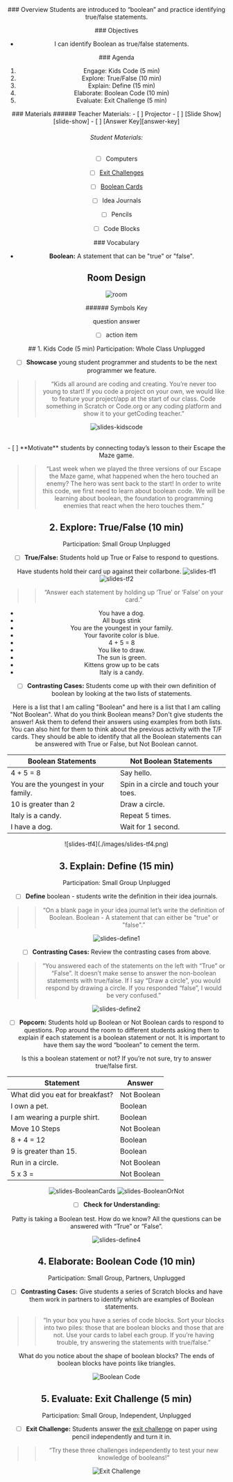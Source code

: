 <header class='header' title='Boolean' subtitle='Lesson 14'/>

<notable>
<iconp src='/icons/activity.png'>### Overview</iconp>
Students are introduced to “boolean” and practice identifying true/false statements.

<iconp src='/icons/objectives.png'>### Objectives</iconp>
- I can identify Boolean as true/false statements.

<iconp src='/icons/agenda.png'>### Agenda</iconp>
1. Engage: Kids Code (5 min)
1. Explore: True/False (10 min)
1. Explain: Define (15 min)
1. Elaborate: Boolean Code (10 min)
1. Evaluate: Exit Challenge (5 min)


<note>
<iconp src='/icons/materials.png'>### Materials</iconp>
###### Teacher Materials:
- [ ] Projector
- [ ] [Slide Show][slide-show]
- [ ] [Answer Key][answer-key]

###### Student Materials:
- [ ] Computers
- [ ] [Exit Challenges][exit-challenge]
- [ ] [Boolean Cards][boolean-cards]
- [ ] Idea Journals
- [ ] Pencils
- [ ] Code Blocks


<iconp src='/icons/vocab.png'>### Vocabulary</iconp>

- **Boolean:** A statement that can be "true" or "false".

</note>

## Room Design
![room](/images/layout-online.png)

<note borderLeft='2px solid green' mt='2em'>
###### Symbols Key

<iconp ml='1.65em' type='question'>question</iconp>
<iconp ml='1.65em' type='answer'>answer</iconp>
- [ ] action item
</note>

<pagebreak/>
## 1. Kids Code (5 min)
Participation: Whole Class Unplugged

- [ ] **Showcase** young student programmer and students to be the next programmer we feature.

> > “Kids all around are coding and creating. You’re never too young to start! If you code a project on your own, we would like to feature your project/app at the start of our class. Code something in Scratch or Code.org or any coding platform and show it to your getCoding teacher.”

<note>![slides-kidscode](./images/slides-kidscode.png)
</note>

<br/>
- [ ] **Motivate** students by connecting today’s lesson to their Escape the Maze game.

> > “Last week when we played the three versions of our Escape the Maze game, what happened when the hero touched an enemy? The hero was sent back to the start! In order to write this code, we first need to learn about boolean code. We will be learning about boolean, the foundation to programming enemies that react when the hero touches them.”

## 2. Explore: True/False (10 min)
Participation: Small Group Unplugged

- [ ] **True/False:** Students hold up True or False to respond to questions.

<note type="tip">Have students hold their card up against their collarbone.
![slides-tf1](./images/slides-tf1.png)
![slides-tf2](./images/slides-tf2.png)
</note>

> > “Answer each statement by holding up ‘True’ or ‘False’ on your card.”

- You have a dog.
- All bugs stink
- You are the youngest in your family.
- Your favorite color is blue.
- 4 + 5 = 8
- You like to draw.
- The sun is green.
- Kittens grow up to be cats
- Italy is a candy.

- [ ] **Contrasting Cases:** Students come up with their own definition of boolean by looking at the two lists of statements.

<iconp type="question">Here is a list that I am calling "Boolean" and here is a list that I am calling "Not Boolean". What do you think Boolean means?</iconp>
<iconp type="answer">Don't give students the answer! Ask them to defend their answers using examples from both lists. You can also hint for them to think about the previous activity with the T/F cards. They should be able to identify that all the Boolean statements can be answered with True or False, but Not Boolean cannot.</iconp>

|Boolean Statements|Not Boolean Statements|
|----------------------|------------------------|
| 4 + 5 = 8         | Say hello.             |
| You are the youngest in your family.| Spin in a circle and touch your toes. |
| 10 is greater than 2 | Draw a circle.         |
| Italy is a candy.    | Repeat 5 times.        |
| I have a dog.        | Wait for 1 second.     |

<note>
![slides-tf4](./images/slides-tf4.png) </note>

<pagebreak/>

## 3. Explain: Define (15 min)
Participation: Small Group Unplugged

- [ ] **Define** boolean - students write the definition in their idea journals.

> > “On a blank page in your idea journal let’s write the definition of Boolean. Boolean - A statement that can either be "true" or "false".”

<note>![slides-define1](./images/slides-define1.png)</note>

- [ ] **Contrasting Cases:** Review the contrasting cases from above.

> > “You answered each of the statements on the left with “True” or “False”. It doesn’t make sense to answer the non-boolean statements with true/false. If I say “Draw a circle”, you would respond by drawing a circle. If you responded “false”, I would be very confused.”

<note>![slides-define2](./images/slides-define2.png)</note>
<br/>
- [ ] **Popcorn:** Students hold up Boolean or Not Boolean cards to respond to questions. Pop around the room to different students asking them to explain if each statement is a boolean statement or not. It is important to have them say the word “boolean” to cement the term.

<iconp type="question"> Is this a boolean statement or not? If you’re not sure, try to answer true/false first.</iconp>

| Statement | Answer |
|------------------------------|----------|
| What did you eat for breakfast? |	Not Boolean |
| I own a pet.| Boolean |
| I am wearing a purple shirt. |	Boolean |
| Move 10 Steps |	Not Boolean |
| 8 + 4 = 12	|	 	Boolean |
| 9 is greater than 15. 	|	Boolean |
| Run in a circle. 	|		Not Boolean |
| 5 x 3 = 		|		Not Boolean |

<note>![slides-BooleanCards](./images/slides-boolean.png)
![slides-BooleanOrNot](./images/slides-ornot.png)</note>

- [ ] **Check for Understanding:**

<iconp type="question">Patty is taking a Boolean test. How do we know? </iconp>
<iconp type="answer">All the questions can be answered with “True” or “False”. </iconp>

<note>![slides-define4](./images/slides-define5.png)</note>

<pagebreak/>

## 4. Elaborate: Boolean Code (10 min)    
Participation: Small Group, Partners, Unplugged

- [ ] **Contrasting Cases:** Give students a series of Scratch blocks and have them work in partners to identify which are examples of Boolean statements.

> > “In your box you have a series of code blocks. Sort your blocks into two piles: those that are boolean blocks and those that are not. Use your cards to label each group. If you’re having trouble, try answering the statements with true/false.”

<iconp type="question"> What do you notice about the shape of boolean blocks? </iconp>
<iconp type="answer">The ends of boolean blocks have points like triangles.</iconp>

<note>![Boolean Code](./images/slides-bcode.png)</note>

## 5. Evaluate: Exit Challenge (5 min)
Participation: Small Group, Independent, Unplugged

- [ ] **Exit Challenge:** Students answer the [exit challenge][exit-challenge] on paper using pencil independently and turn it in.

> > “Try these three challenges independently to test your new knowledge of booleans!”

<note>![Exit Challenge](./images/slides-exit.png)</note>


</notable>

[slide-show]: https://docs.google.com/presentation/d/1fwufcIayqgfsEaQF5h9J3KRzOMAnN1lbgIPTAhyKGOc/edit?usp=sharing
[answer-key]: https://docs.google.com/document/d/1VCO5Z0fPzbgoiQgkzvngx9JP_BMw0xfmHmjADoLOyaY/edit?usp=sharing
[exit-challenge]: https://docs.google.com/document/d/1Ep32lyMTvf5f5oCggVSgyIqNUWsAeefzj6zFtGm04J4/edit
[boolean-cards]: https://docs.google.com/document/d/1ENgpq-WdFCHz869IwJ9gVTF9bnf_TYze7dyVgDiy6uE/edit
